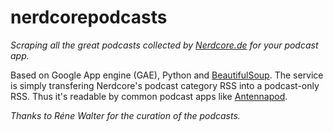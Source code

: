 # nerdcorepodcasts
*Scraping all the great podcasts collected by [Nerdcore.de](http://www.nerdcore.de) for your podcast app.*

Based on Google App engine (GAE), Python and [BeautifulSoup](https://www.crummy.com/software/BeautifulSoup/). The service is simply transfering Nerdcore's podcast category RSS into a podcast-only RSS. Thus it's readable by common podcast apps like [Antennapod](http://antennapod.org).

*Thanks to Réne Walter for the curation of the podcasts.*
